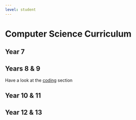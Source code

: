 ```yaml
---
level: student
---
```


# Computer Science Curriculum

## Year 7

## Years 8 & 9

Have a look at the [coding](./Coding.md) section

## Year 10 & 11

## Year 12 & 13
